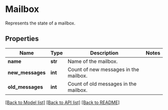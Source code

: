 # Mailbox

Represents the state of a mailbox.
## Properties
Name | Type | Description | Notes
------------ | ------------- | ------------- | -------------
**name** | **str** | Name of the mailbox. |
**new_messages** | **int** | Count of new messages in the mailbox. |
**old_messages** | **int** | Count of old messages in the mailbox. |

[[Back to Model list]](../README.md#documentation-for-models) [[Back to API list]](../README.md#documentation-for-api-endpoints) [[Back to README]](../README.md)
